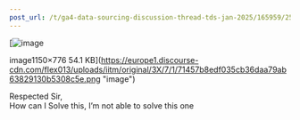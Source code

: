 ```yaml
---
post_url: /t/ga4-data-sourcing-discussion-thread-tds-jan-2025/165959/256
---
```

[![image](https://europe1.discourse-cdn.com/flex013/uploads/iitm/original/3X/7/1/71457b8edf035cb36daa79ab63829130b5308c5e.png)

image1150×776 54.1 KB](https://europe1.discourse-cdn.com/flex013/uploads/iitm/original/3X/7/1/71457b8edf035cb36daa79ab63829130b5308c5e.png "image")

Respected Sir,  
How can I Solve this, I’m not able to solve this one